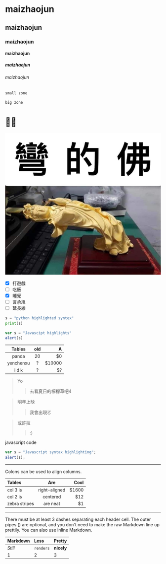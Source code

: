 # maizhaojun
## maizhaojun
### maizhaojun
#### maizhaojun
##### maizhaojun
###### maizhaojun

`small zone`
```
big zone
```
# :eyes::eyes:

![wonderful](wonderful.jpg "wonderful")

- [x] 打遊戲
- [ ] 吃飯
- [x] 睡覺
- [ ] 言承旭
- [ ] 延長線

```python
s = "python highlighted syntex"
print(s)
```

```js
var s = "Javascipt highlights"
alert(s)
```

|      Tables   |      old      |  A    |
|:-------------:|:-------------:| -----:|
|    panda      |   20          |   $0  |
|    yenchenxu  |   ?           | $10000|
|    i d k      |   ?           |    $? |

>Yo
>>去看夏日的檸檬草吧4

>明年上映
>>我會出現ㄛ

>或許拉
>>:)

javascript code

```js
var s = "Javascript syntax highlighting";
alert(s);
```
---
<p>Colons can be used to align columns.<p>
  
| Tables        | Are           | Cool |
| :------------ |:-------------:| ----:|
| col 3 is      | right-aligned | $1600|
| col 2 is      | centered      |   $12|
| zebra stripes | are neat      |    $1|

---
<p>There must be at least 3 dashes separating each header cell.
The outer pipes () are optional, and you don't need to make the
raw Markdown line up prettily. You can also use inline Markdown.</p>

| Markdown      | Less          | Pretty |
| :------------ |:------------- | :------|
| *Still*       | `renders`     | **nicely** |
| 1             | 2             | 3      |
